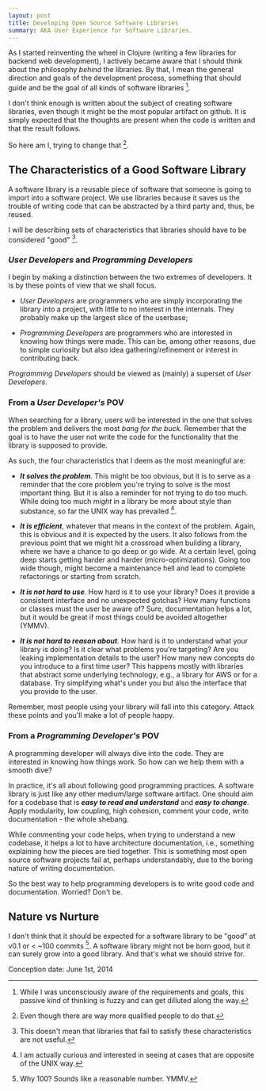 ```yaml
---
layout: post
title: Developing Open Source Software Libraries
summary: AKA User Experience for Software Libraries.
---
```


As I started reinventing the wheel in Clojure (writing a few libraries for backend web development), I actively became aware that I should think about the philosophy <i>behind</i> the libraries.
By that, I mean the general direction and goals of the development process, something that should guide and be the goal of all kinds of software libraries [^1].

[^1]: While I was unconsciously aware of the requirements and goals, this passive kind of thinking is fuzzy and can get dilluted along the way.

I don't think enough is written about the subject of creating software libraries, even though it might be the most popular artifact on github.
It is simply expected that the thoughts are present when the code is written and that the result follows.

So here am I, trying to change that [^2].

[^2]: Even though there are way more qualified people to do that.

## The Characteristics of a Good Software Library

A software library is a reusable piece of software that someone is going to import into a software project.
We use libraries because it saves us the trouble of writing code that can be abstracted by a third party and, thus, be reused.

I will be describing sets of characteristics that libraries should have to be considered "good" [^3].

[^3]: This doesn't mean that libraries that fail to satisfy these characteristics are not useful.

### _User Developers_ and _Programming Developers_

I begin by making a distinction between the two extremes of developers. It is by these points of view that we shall focus.

* _User Developers_ are programmers who are simply incorporating the library into a project, with little to no interest in the internals.
They probably make up the largest slice of the userbase;

* _Programming Developers_ are programmers who are interested in knowing how things were made.
This can be, among other reasons, due to simple curiosity but also idea gathering/refinement or interest in contributing back.

_Programming Developers_ should be viewed as (mainly) a superset of _User Developers_.

### From a _User Developer's_ POV
When searching for a library, users will be interested in the one that solves the problem and delivers the most _bang for the buck_.
Remember that the goal is to have the user not write the code for the functionality that the library is supposed to provide.

As such, the four characteristics that I deem as the most meaningful are:

* **_It solves the problem_**. This might be too obvious, but it is to serve as a reminder that the core problem you're trying to solve is the most important thing.
But it is also a reminder for not trying to do too much. While doing too much _might_ in a library be more about style than substance, so far the UNIX way has prevailed [^4].

[^4]: I am actually curious and interested in seeing at cases that are opposite of the UNIX way.

* **_It is efficient_**, whatever that means in the context of the problem. Again, this is obvious and it is expected by the users.
It also follows from the previous point that we might hit a crossroad when building a library, where we have a chance to go deep or go wide.
At a certain level, going deep starts getting harder and harder (micro-optimizations).
Going too wide though, might become a maintenance hell and lead to complete refactorings or starting from scratch.

* **_It is not hard to use_**. How hard is it to use your library? Does it provide a consistent interface and no unexpected gotchas?
How many functions or classes must the user be aware of? Sure, documentation helps a lot, but it would be great if most things could be avoided altogether (YMMV).<br/>

* **_It is not hard to reason about_**. How hard is it to understand what your library is doing? Is it clear what problems you're targeting?
Are you leaking implementation details to the user? How many new concepts do you introduce to a first time user?
This happens mostly with libraries that abstract some underlying technology, e.g., a library for AWS or for a database.
Try simplifying what's under you but also the interface that you provide to the user.

Remember, most people using your library will fall into this category. Attack these points and you'll make a lot of people happy.

### From a _Programming Developer's_ POV
A programming developer will always dive into the code. They are interested in knowing how things work.
So how can we help them with a smooth dive?

In practice, it's all about following good programming practices. A software library is just like any other medium/large software artifact.
One should aim for a codebase that is **_easy to read and understand_** and **_easy to change_**.
Apply modularity, low coupling, high cohesion, comment your code, write documentation - the whole shebang.

While commenting your code helps, when trying to understand a new codebase, it helps a lot to have architecture documentation, i.e., something explaining how the pieces are tied together.
This is something most open source software projects fail at, perhaps understandably, due to the boring nature of writing documentation.

So the best way to help programming developers is to write good code and documentation. Worried? Don't be.

## Nature vs Nurture
I don't think that it should be expected for a software library to be "good" at v0.1 or &lt; ~100 commits [^5].
A software library might not be born good, but it can surely grow into a good library.
And that's what we should strive for.

[^5]: Why 100? Sounds like a reasonable number. YMMV.

Conception date: June 1st, 2014
